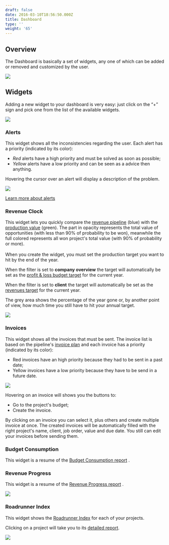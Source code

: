 ```yaml
---
draft: false
date: 2016-03-10T18:56:50.000Z
title: Dashboard
type: ''
weight: '65'
---
```


## Overview

The Dashboard is basically a set of widgets, any one of which can be added or removed and customized by the user.

![](/uploads/2017/06/09/dashboard.png)

## Widgets

Adding a new widget to your dashboard is very easy: just click on the “+” sign and pick one from the list of the available widgets.

![](/uploads/2017/05/22/add-widget.gif)

### Alerts

This widget shows all the inconsistencies regarding the user. Each alert has a priority (indicated by its color):

* *Red* alerts have a high priority and must be solved as soon as possible;
* *Yellow* alerts have a low priority and can be seen as a advice then anything.

Hovering the cursor over an alert will display a description of the problem.

![](/uploads/2017/08/28/alerts.png)

[Learn more about alerts](/alerts/index)

### Revenue Clock

This widget lets you quickly compare the [revenue pipeline](/glossary/index/#revenue-pipeline) (blue) with the [production value](/glossary/index/#production-value) (green). The part in opacity represents the total value of opportunities (with less than 90% of probability to be won), meanwhile the full colored represents all won project's total value (with 90% of probability or more). \
\
When you create the widget, you must set the production target you want to hit by the end of the year.

When the filter is set to **company overview** the target will automatically be set as the [profit & loss budget target](/profit-loss/index/#overview) for the current year.

When the filter is set to **client** the target will automatically be set as the [revenues target](/revenues/index/#revenues-target) for the current year.

The grey area shows the percentage of the year gone or, by another point of view, how much time you still have to hit your annual target.

![](/uploads/2017/06/12/revenue-clock.png)

### Invoices

This widget shows all the invoices that must be sent. The invoice list is based on the pipeline's [invoice plan](/pipeline/index/#invoice-plan) and each invoice has a priority (indicated by its color):

* Red invoices have an high priority because they had to be sent in a past date;
* Yellow invoices have a low priority because they have to be send in a future date.

![](/uploads/2017/08/28/invoices.png)

Hovering on an invoice will shows you the buttons to:

* Go to the project's budget;
* Create the invoice.

By clicking on an invoice you can select it, plus others and create multiple invoice at once. The created invoices will be automatically filled with the right project's name, client, job order, value and due date. You still can edit your invoices before sending them.

### Budget Consumption

This widget is a resume of the [Budget Consumption report](/reports/index/#budget-consumption) .

### Revenue Progress

This widget is a resume of the [Revenue Progress report](/reports/index/#revenue-progress) .

![](/uploads/2017/06/12/revenue-progress-widget.png)

### Roadrunner Index

This widget shows the [Roadrunner Index](/glossary/index/#roardunner-index-rri) for each of your projects.

Clicking on a project will take you to its [detailed report](/reports/index/#project-report).

![](/uploads/2017/06/12/rri-widget.png)
